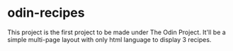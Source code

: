 # odin-recipes

This project is the first project to be made under The Odin Project.
It'll be a simple multi-page layout with only html language to display 3 recipes.
